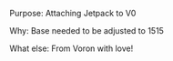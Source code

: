 Purpose:
Attaching Jetpack to V0

Why:
Base needed to be adjusted to 1515

What else:
From Voron with love!
